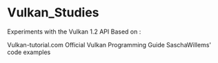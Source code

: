 # Vulkan_Studies
Experiments with the Vulkan 1.2 API
Based on :

Vulkan-tutorial.com
Official Vulkan Programming Guide
SaschaWillems' code examples
